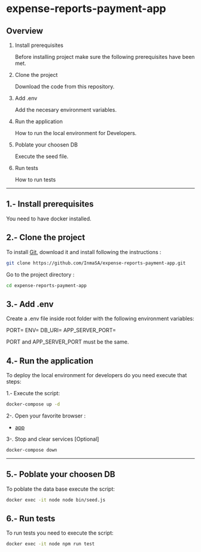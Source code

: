 # expense-reports-payment-app

## Overview

1. Install prerequisites

    Before installing project make sure the following prerequisites have been met.

2. Clone the project

    Download the code from this repository.

3. Add .env

    Add the necesary environment variables.    

4. Run the application

    How to run the local environment for Developers.

5. Poblate your choosen DB

    Execute the seed file.    

6. Run tests

    How to run tests    


    

___

## 1.- Install prerequisites

You need to have docker installed.

## 2.- Clone the project

To install [Git](https://github.com/InmaSA/expense-reports-payment-app), download it and install following the instructions :

```sh
git clone https://github.com/InmaSA/expense-reports-payment-app.git
```

Go to the project directory :

```sh
cd expense-reports-payment-app
```

## 3.- Add .env

Create a .env file inside root folder with the following environment variables:

PORT=
ENV=
DB_URI=
APP_SERVER_PORT=

PORT and APP_SERVER_PORT must be the same.

## 4.- Run the application

To deploy the local environment for developers do you need execute that steps:

1.- Execute the script:

```sh
docker-compose up -d
```

2-. Open your favorite browser :

* [app](http://localhost:3000/)


3-. Stop and clear services [Optional]

```sh
docker-compose down
```
---


## 5.- Poblate your choosen DB

To poblate the data base execute the script:

```sh
docker exec -it node node bin/seed.js
```

## 6.- Run tests

To run tests you need to execute the script:

```sh
docker exec -it node npm run test

```